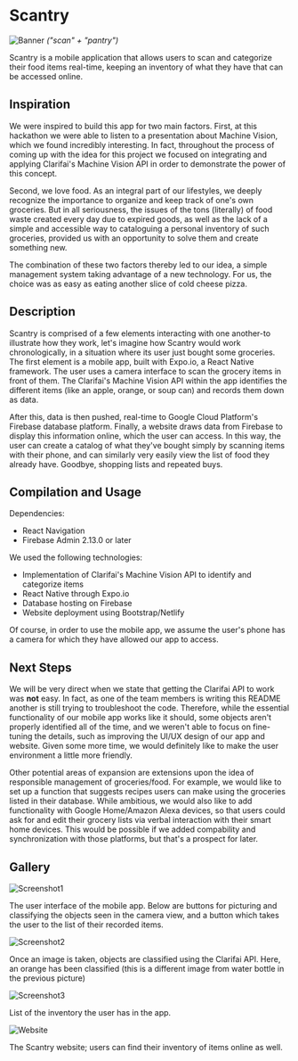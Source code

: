 # Scantry #
![Banner](https://i.imgur.com/cbcKtKC.png)
*("scan" + "pantry")*

Scantry is a mobile application that allows users to scan and categorize their food items real-time, keeping an inventory of what they have that can be accessed online.

## Inspiration ##
We were inspired to build this app for two main factors. First, at this hackathon we were able to listen to a presentation about Machine Vision, which we found incredibly interesting. In fact, throughout the process of coming up with the idea for this project we focused on integrating and applying Clarifai's Machine Vision API in order to demonstrate the power of this concept.

Second, we love food. As an integral part of our lifestyles, we deeply recognize the importance to organize and keep track of one's own groceries. But in all seriousness, the issues of the tons (literally) of food waste created every day due to expired goods, as well as the lack of a simple and accessible way to cataloguing a personal inventory of such groceries, provided us with an opportunity to solve them and create something new.

The combination of these two factors thereby led to our idea, a simple management system taking advantage of a new technology. For us, the choice was as easy as eating another slice of cold cheese pizza.

## Description ##
Scantry is comprised of a few elements interacting with one another-to illustrate how they work, let's imagine how Scantry would work chronologically, in a situation where its user just bought some groceries. The first element is a mobile app, built with Expo.io, a React Native framework. The user uses a camera interface to scan the grocery items in front of them. The Clarifai's Machine Vision API within the app identifies the different items (like an apple, orange, or soup can) and records them down as data.

After this, data is then pushed, real-time to Google Cloud Platform's Firebase database platform. Finally, a website draws data from Firebase to display this information online, which the user can access. In this way, the user can create a catalog of what they've bought simply by scanning items with their phone, and can similarly very easily view the list of food they already have. Goodbye, shopping lists and repeated buys.

## Compilation and Usage ##
Dependencies:
* React Navigation
* Firebase Admin 2.13.0 or later

We used the following technologies:
* Implementation of Clarifai's Machine Vision API to identify and categorize items
* React Native through Expo.io
* Database hosting on Firebase
* Website deployment using Bootstrap/Netlify

Of course, in order to use the mobile app, we assume the user's phone has a camera for which they have allowed our app to access.

## Next Steps ##
We will be very direct when we state that getting the Clarifai API to work was **not** easy.  In fact, as one of the team members is writing this README another is still trying to troubleshoot the code. Therefore, while the essential functionality of our mobile app works like it should, some objects aren't properly identified all of the time, and we weren't able to focus on fine-tuning the details, such as improving the UI/UX design of our app and website. Given some more time, we would definitely like to make the user environment a little more friendly.

Other potential areas of expansion are extensions upon the idea of responsible management of groceries/food. For example, we would like to set up a function that suggests recipes users can make using the groceries listed in their database. While ambitious, we would also like to add functionality with Google Home/Amazon Alexa devices, so that users could ask for and edit their grocery lists via verbal interaction with their smart home devices. This would be possible if we added compability and synchronization with those platforms, but that's a prospect for later.

## Gallery ##
![Screenshot1](https://i.imgur.com/TXXKfOt.png)

The user interface of the mobile app. Below are buttons for picturing and classifying the objects seen in the camera view, and a button which takes the user to the list of their recorded items. 


![Screenshot2](https://i.imgur.com/xB9S7gX.jpg)

Once an image is taken, objects are classified using the Clarifai API. Here, an orange has been classified (this is a different image from water bottle in the previous picture)


![Screenshot3](https://i.imgur.com/dbSdOje.jpg)

List of the inventory the user has in the app.


![Website](https://i.imgur.com/qGnel46.png)

The Scantry website; users can find their inventory of items online as well.
